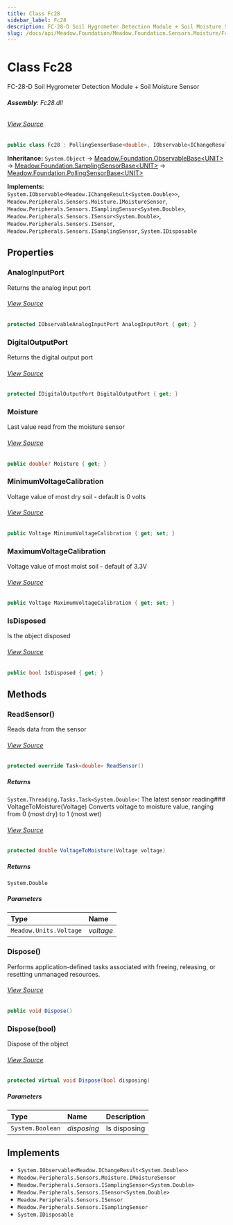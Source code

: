```yaml
---
title: Class Fc28
sidebar_label: Fc28
description: FC-28-D Soil Hygrometer Detection Module + Soil Moisture Sensor
slug: /docs/api/Meadow.Foundation/Meadow.Foundation.Sensors.Moisture/Fc28
---
```

# Class Fc28
FC-28-D Soil Hygrometer Detection Module + Soil Moisture Sensor

###### **Assembly**: Fc28.dll
###### [View Source](https://github.com/WildernessLabs/Meadow.Foundation.git/blob/develop/Source/Meadow.Foundation.Peripherals/Sensors.Moisture.Fc28/Driver/Fc28.cs#L12)
```csharp title="Declaration"
public class Fc28 : PollingSensorBase<double>, IObservable<IChangeResult<double>>, IMoistureSensor, ISamplingSensor<double>, ISensor<double>, ISensor, ISamplingSensor, IDisposable
```
**Inheritance:** `System.Object` -> [Meadow.Foundation.ObservableBase&lt;UNIT&gt;](../Meadow.Foundation/ObservableBase`UNIT`) -> [Meadow.Foundation.SamplingSensorBase&lt;UNIT&gt;](../Meadow.Foundation/SamplingSensorBase`UNIT`) -> [Meadow.Foundation.PollingSensorBase&lt;UNIT&gt;](../Meadow.Foundation/PollingSensorBase`UNIT`)

**Implements:**  
`System.IObservable<Meadow.IChangeResult<System.Double>>`, `Meadow.Peripherals.Sensors.Moisture.IMoistureSensor`, `Meadow.Peripherals.Sensors.ISamplingSensor<System.Double>`, `Meadow.Peripherals.Sensors.ISensor<System.Double>`, `Meadow.Peripherals.Sensors.ISensor`, `Meadow.Peripherals.Sensors.ISamplingSensor`, `System.IDisposable`

## Properties
### AnalogInputPort
Returns the analog input port
###### [View Source](https://github.com/WildernessLabs/Meadow.Foundation.git/blob/develop/Source/Meadow.Foundation.Peripherals/Sensors.Moisture.Fc28/Driver/Fc28.cs#L17)
```csharp title="Declaration"
protected IObservableAnalogInputPort AnalogInputPort { get; }
```
### DigitalOutputPort
Returns the digital output port
###### [View Source](https://github.com/WildernessLabs/Meadow.Foundation.git/blob/develop/Source/Meadow.Foundation.Peripherals/Sensors.Moisture.Fc28/Driver/Fc28.cs#L22)
```csharp title="Declaration"
protected IDigitalOutputPort DigitalOutputPort { get; }
```
### Moisture
Last value read from the moisture sensor
###### [View Source](https://github.com/WildernessLabs/Meadow.Foundation.git/blob/develop/Source/Meadow.Foundation.Peripherals/Sensors.Moisture.Fc28/Driver/Fc28.cs#L27)
```csharp title="Declaration"
public double? Moisture { get; }
```
### MinimumVoltageCalibration
Voltage value of most dry soil - default is 0 volts
###### [View Source](https://github.com/WildernessLabs/Meadow.Foundation.git/blob/develop/Source/Meadow.Foundation.Peripherals/Sensors.Moisture.Fc28/Driver/Fc28.cs#L32)
```csharp title="Declaration"
public Voltage MinimumVoltageCalibration { get; set; }
```
### MaximumVoltageCalibration
Voltage value of most moist soil - default of 3.3V
###### [View Source](https://github.com/WildernessLabs/Meadow.Foundation.git/blob/develop/Source/Meadow.Foundation.Peripherals/Sensors.Moisture.Fc28/Driver/Fc28.cs#L37)
```csharp title="Declaration"
public Voltage MaximumVoltageCalibration { get; set; }
```
### IsDisposed
Is the object disposed
###### [View Source](https://github.com/WildernessLabs/Meadow.Foundation.git/blob/develop/Source/Meadow.Foundation.Peripherals/Sensors.Moisture.Fc28/Driver/Fc28.cs#L42)
```csharp title="Declaration"
public bool IsDisposed { get; }
```
## Methods
### ReadSensor()
Reads data from the sensor
###### [View Source](https://github.com/WildernessLabs/Meadow.Foundation.git/blob/develop/Source/Meadow.Foundation.Peripherals/Sensors.Moisture.Fc28/Driver/Fc28.cs#L102)
```csharp title="Declaration"
protected override Task<double> ReadSensor()
```

##### Returns

`System.Threading.Tasks.Task<System.Double>`: The latest sensor reading### VoltageToMoisture(Voltage)
Converts voltage to moisture value, ranging from 0 (most dry) to 1 (most wet)
###### [View Source](https://github.com/WildernessLabs/Meadow.Foundation.git/blob/develop/Source/Meadow.Foundation.Peripherals/Sensors.Moisture.Fc28/Driver/Fc28.cs#L114)
```csharp title="Declaration"
protected double VoltageToMoisture(Voltage voltage)
```

##### Returns

`System.Double`

##### Parameters

| Type | Name |
|:--- |:--- |
| `Meadow.Units.Voltage` | *voltage* |

### Dispose()
Performs application-defined tasks associated with freeing, releasing, or resetting unmanaged resources.
###### [View Source](https://github.com/WildernessLabs/Meadow.Foundation.git/blob/develop/Source/Meadow.Foundation.Peripherals/Sensors.Moisture.Fc28/Driver/Fc28.cs#L125)
```csharp title="Declaration"
public void Dispose()
```
### Dispose(bool)
Dispose of the object
###### [View Source](https://github.com/WildernessLabs/Meadow.Foundation.git/blob/develop/Source/Meadow.Foundation.Peripherals/Sensors.Moisture.Fc28/Driver/Fc28.cs#L135)
```csharp title="Declaration"
protected virtual void Dispose(bool disposing)
```

##### Parameters

| Type | Name | Description |
|:--- |:--- |:--- |
| `System.Boolean` | *disposing* | Is disposing |


## Implements

* `System.IObservable<Meadow.IChangeResult<System.Double>>`
* `Meadow.Peripherals.Sensors.Moisture.IMoistureSensor`
* `Meadow.Peripherals.Sensors.ISamplingSensor<System.Double>`
* `Meadow.Peripherals.Sensors.ISensor<System.Double>`
* `Meadow.Peripherals.Sensors.ISensor`
* `Meadow.Peripherals.Sensors.ISamplingSensor`
* `System.IDisposable`
